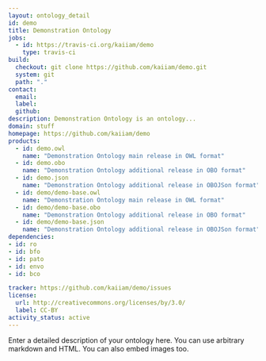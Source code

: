 ```yaml
---
layout: ontology_detail
id: demo
title: Demonstration Ontology
jobs:
  - id: https://travis-ci.org/kaiiam/demo
    type: travis-ci
build:
  checkout: git clone https://github.com/kaiiam/demo.git
  system: git
  path: "."
contact:
  email: 
  label: 
  github: 
description: Demonstration Ontology is an ontology...
domain: stuff
homepage: https://github.com/kaiiam/demo
products:
  - id: demo.owl
    name: "Demonstration Ontology main release in OWL format"
  - id: demo.obo
    name: "Demonstration Ontology additional release in OBO format"
  - id: demo.json
    name: "Demonstration Ontology additional release in OBOJSon format"
  - id: demo/demo-base.owl
    name: "Demonstration Ontology main release in OWL format"
  - id: demo/demo-base.obo
    name: "Demonstration Ontology additional release in OBO format"
  - id: demo/demo-base.json
    name: "Demonstration Ontology additional release in OBOJSon format"
dependencies:
- id: ro
- id: bfo
- id: pato
- id: envo
- id: bco

tracker: https://github.com/kaiiam/demo/issues
license:
  url: http://creativecommons.org/licenses/by/3.0/
  label: CC-BY
activity_status: active
---
```


Enter a detailed description of your ontology here. You can use arbitrary markdown and HTML.
You can also embed images too.

